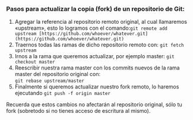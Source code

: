 ### Pasos para actualizar la copia (fork) de un repositorio de Git:

1.  Agregar la referencia al repositorio remoto original, al cual llamaremos «upstream», esto lo logramos con el comando:`git remote add upstream [https://github.com/whoever/whatever.git](https://github.com/whoever/whatever.git)`
2.  Traernos todas las ramas de dicho repositorio remoto con: `git fetch upstream`
3.  Irnos a la rama que queremos actualizar, por ejemplo master: `git checkout master`
4.  Reescribir nuestra rama master con los commits nuevos de la rama master del repositorio original con:  
    `git rebase upstream/master`
5.  Finalmente si queremos actualizar nuestro fork remoto, lo haremos ejecutando `git push -f origin master`

Recuerda que estos cambios no afectarán al repositorio original, sólo tu fork (sobretodo si no tienes acceso de escritura al mismo).
